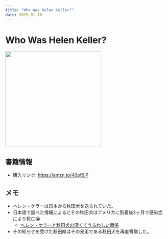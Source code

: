 ```yaml
---
title: "Who Was Helen Keller?"
date: 2025-01-10
---
```

# Who Was Helen Keller?
[<img src="https://m.media-amazon.com/images/I/91vJ8F-5VWL._SL1500_.jpg" width="300">](https://amzn.to/40pf9jP)
## 書籍情報
- 購入リンク: <https://amzn.to/40pf9jP>
## メモ
- ヘレン・ケラーは日本から秋田犬を送られていた。
- 日本語で調べた情報によるとその秋田犬はアメリカに到着後2ヶ月で感染症により死亡😭
	- [ヘレン・ケラーと秋田犬の深くてうるわしい関係](https://akitainu-news.com/archives/935)
- その知らせを受けた秋田県はその兄弟である秋田犬を再度寄贈した。
